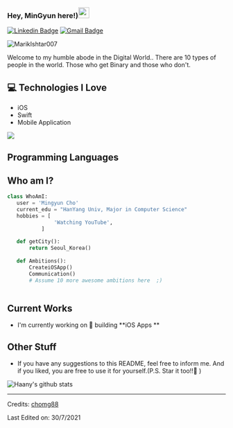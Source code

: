 
### Hey, MinGyun here!)<img src="https://media.giphy.com/media/hvRJCLFzcasrR4ia7z/giphy.gif" width="25px">


[![Linkedin Badge](https://img.shields.io/badge/-Mingyun-blue?style=flat-square&logo=Linkedin&logoColor=white&link=https://www.linkedin.com/in/민균-조-aa0ba3118)](https://www.linkedin.com/in/민균-조-aa0ba3118) [![Gmail Badge](https://img.shields.io/badge/-chomg88@gmail.com-c14438?style=flat-square&logo=Gmail&logoColor=white&link=mailto:chomg88@gmail.com)](mailto:asterp04@gmail.com) 
<p align="left"> <img src="https://komarev.com/ghpvc/?username=MarikIshtar007" alt="MarikIshtar007" /> </p>

Welcome to my humble abode in the Digital World.. There are 10 types of people in the world. Those who get Binary and those who don't.

## :computer: Technologies I Love
* iOS
* Swift
* Mobile Application

<img src = "https://github-readme-stats.vercel.app/api/top-langs/?username=chomg88&layout=compact">

## Programming Languages

 
 ## Who am I?
 ```python
 class WhoAmI:
 	user = 'Mingyun Cho'
	current_edu = "HanYang Univ, Major in Computer Science"
	hobbies = [
				'Watching YouTube',
			]
	
	def getCity():
		return Seoul_Korea()
	
	def Ambitions():
		CreateiOSApp()
		Communication()
		# Assume 10 more awesome ambitions here  ;)
	
 ```
 
## Current Works
 * I'm currently working on 🔭 building **iOS Apps **
 
## Other Stuff
  - If you have any suggestions to this README, feel free to inform me. And if you liked, you are free to use it for yourself.(P.S. Star it too!!:grimacing: )

![Haany's github stats](https://github-readme-stats.vercel.app/api?username=chomg88&show_icons=true&hide=[%22issues%22])
 
 -------
Credits: [chomg88](https://github.com/chomg88)

Last Edited on: 30/7/2021
